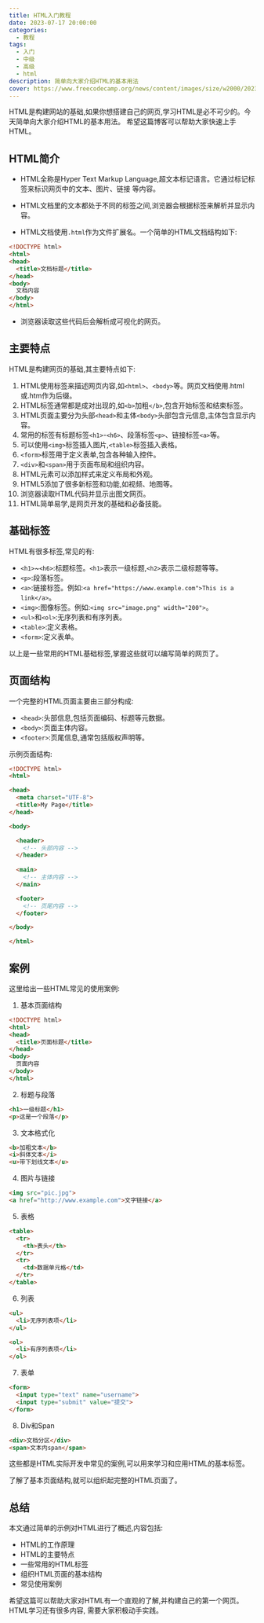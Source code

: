 ```yaml
---
title: HTML入门教程
date: 2023-07-17 20:00:00
categories:
  - 教程
tags:
  - 入门
  - 中级
  - 高级
  - html
description: 简单向大家介绍HTML的基本用法
cover: https://www.freecodecamp.org/news/content/images/size/w2000/2023/03/HTML-Blog-Cover-1.png
---
```


HTML是构建网站的基础,如果你想搭建自己的网页,学习HTML是必不可少的。今天简单向大家介绍HTML的基本用法。
希望这篇博客可以帮助大家快速上手HTML。

## HTML简介

- HTML全称是Hyper Text Markup Language,超文本标记语言。它通过标记标签来标识网页中的文本、图片、链接
等内容。

- HTML文档里的文本都处于不同的标签之间,浏览器会根据标签来解析并显示内容。

- HTML文档使用`.html`作为文件扩展名。一个简单的HTML文档结构如下:

```html
<!DOCTYPE html> 
<html>
<head>
  <title>文档标题</title>
</head>
<body>
  文档内容
</body>
</html>
```

- 浏览器读取这些代码后会解析成可视化的网页。

## 主要特点

HTML是构建网页的基础,其主要特点如下:

1. HTML使用标签来描述网页内容,如`<html>`、`<body>`等。网页文档使用.html或.htm作为后缀。
2. HTML标签通常都是成对出现的,如`<b>`加粗`</b>`,包含开始标签和结束标签。
3. HTML页面主要分为头部`<head>`和主体`<body>`头部包含元信息,主体包含显示内容。
4. 常用的标签有标题标签`<h1>`-`<h6>`、段落标签`<p>`、链接标签`<a>`等。
5. 可以使用`<img>`标签插入图片,`<table>`标签插入表格。
6. `<form>`标签用于定义表单,包含各种输入控件。
7. `<div>`和`<span>`用于页面布局和组织内容。
8. HTML元素可以添加样式来定义布局和外观。
9. HTML5添加了很多新标签和功能,如视频、地图等。
10. 浏览器读取HTML代码并显示出图文网页。
11. HTML简单易学,是网页开发的基础和必备技能。


## 基础标签

HTML有很多标签,常见的有:

- `<h1>`~`<h6>`:标题标签。`<h1>`表示一级标题,`<h2>`表示二级标题等等。
- `<p>`:段落标签。
- `<a>`:链接标签。例如:`<a href="https://www.example.com">This is a link</a>`。
- `<img>`:图像标签。例如:`<img src="image.png" width="200">`。
- `<ul>`和`<ol>`:无序列表和有序列表。
- `<table>`:定义表格。
- `<form>`:定义表单。

以上是一些常用的HTML基础标签,掌握这些就可以编写简单的网页了。

## 页面结构

一个完整的HTML页面主要由三部分构成:

- `<head>`:头部信息,包括页面编码、标题等元数据。
- `<body>`:页面主体内容。
- `<footer>`:页尾信息,通常包括版权声明等。

示例页面结构:

```html
<!DOCTYPE html>
<html>

<head>
  <meta charset="UTF-8">
  <title>My Page</title>
</head>

<body>

  <header>
    <!-- 头部内容 -->
  </header>
  
  <main>
    <!-- 主体内容 -->
  </main>

  <footer>
    <!-- 页尾内容 -->
  </footer>

</body>

</html>
```

## 案例

这里给出一些HTML常见的使用案例:

1. 基本页面结构

```html
<!DOCTYPE html>
<html>
<head>
  <title>页面标题</title>
</head>
<body>
  页面内容 
</body>
</html>
```

2. 标题与段落

```html
<h1>一级标题</h1>
<p>这是一个段落</p>
```

3. 文本格式化

```html
<b>加粗文本</b>  
<i>斜体文本</i>
<u>带下划线文本</u>
```

4. 图片与链接

```html
<img src="pic.jpg">
<a href="http://www.example.com">文字链接</a>
```

5. 表格

```html
<table>
  <tr>
    <th>表头</th>
  </tr>
  <tr>
    <td>数据单元格</td>
  </tr>
</table>
```

6. 列表

```html 
<ul>
  <li>无序列表项</li>
</ul>

<ol>
  <li>有序列表项</li>
</ol>
```

7. 表单

```html
<form>
  <input type="text" name="username">
  <input type="submit" value="提交">
</form>
```

8. Div和Span

```html
<div>文档分区</div>
<span>文本内span</span>
```

这些都是HTML实际开发中常见的案例,可以用来学习和应用HTML的基本标签。

了解了基本页面结构,就可以组织起完整的HTML页面了。

## 总结

本文通过简单的示例对HTML进行了概述,内容包括:

- HTML的工作原理
- HTML的主要特点
- 一些常用的HTML标签
- 组织HTML页面的基本结构
- 常见使用案例

希望这篇可以帮助大家对HTML有一个直观的了解,并构建自己的第一个网页。HTML学习还有很多内容,
需要大家积极动手实践。